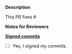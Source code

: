 **Description**

This PR fixes #

**Notes for Reviewers**


**[Signed commits](../blob/master/CONTRIBUTING.md#signing-off-on-commits-developer-certificate-of-origin)**
- [ ] Yes, I signed my commits.
 

<!--
Thank you for contributing to Meshplay! 

Contributing Conventions:

1. Include descriptive PR titles with [<component-name>] prepended.
2. Build and test your changes before submitting a PR. 
3. Sign your commits

By following the community's contribution conventions upfront, the review process will 
be accelerated and your PR merged more quickly.
-->
